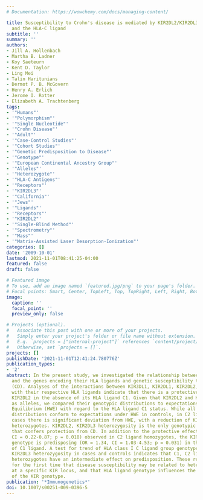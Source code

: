 ```yaml
---
# Documentation: https://wowchemy.com/docs/managing-content/

title: Susceptibility to Crohn's disease is mediated by KIR2DL2/KIR2DL3 heterozygosity
  and the HLA-C ligand
subtitle: ''
summary: ''
authors:
- Jill A. Hollenbach
- Martha B. Ladner
- Koy Saeteurn
- Kent D. Taylor
- Ling Mei
- Talin Haritunians
- Dermot P. B. McGovern
- Henry A. Erlich
- Jerome I. Rotter
- Elizabeth A. Trachtenberg
tags:
- '"Humans"'
- '"Polymorphism"'
- '"Single Nucleotide"'
- '"Crohn Disease"'
- '"Adult"'
- '"Case-Control Studies"'
- '"Cohort Studies"'
- '"Genetic Predisposition to Disease"'
- '"Genotype"'
- '"European Continental Ancestry Group"'
- '"Alleles"'
- '"Heterozygote"'
- '"HLA-C Antigens"'
- '"Receptors"'
- '"KIR2DL3"'
- '"California"'
- '"Jews"'
- '"Ligands"'
- '"Receptors"'
- '"KIR2DL2"'
- '"Single-Blind Method"'
- '"Spectrometry"'
- '"Mass"'
- '"Matrix-Assisted Laser Desorption-Ionization"'
categories: []
date: '2009-10-01'
lastmod: 2021-11-01T08:41:25-04:00
featured: false
draft: false

# Featured image
# To use, add an image named `featured.jpg/png` to your page's folder.
# Focal points: Smart, Center, TopLeft, Top, TopRight, Left, Right, BottomLeft, Bottom, BottomRight.
image:
  caption: ''
  focal_point: ''
  preview_only: false

# Projects (optional).
#   Associate this post with one or more of your projects.
#   Simply enter your project's folder or file name without extension.
#   E.g. `projects = ["internal-project"]` references `content/project/deep-learning/index.md`.
#   Otherwise, set `projects = []`.
projects: []
publishDate: '2021-11-01T12:41:24.780776Z'
publication_types:
- '2'
abstract: In the present study, we investigated the relationship between the KIR loci
  and the genes encoding their HLA ligands and genetic susceptibility to Crohn's disease
  (CD). Analyses of the interactions between KIR3DL1, KIR2DL1, KIR2DL2, and KIR2DL3
  with their respective HLA ligands indicate that there is a protective effect for
  KIR2DL2 in the absence of its HLA ligand C1. Given that KIR2DL2 and KIR2DL3 segregate
  as alleles, we compared their genotypic distributions to expectations under Hardy-Weinberg
  Equilibrium (HWE) with regard to the HLA ligand C1 status. While all the genotypic
  distributions conform to expectations under HWE in controls, in C2 ligand homozygous
  cases there is significant deviation from HWE, with a reduction of KIR2DL2, KIR2DL3
  heterozygotes. KIR2DL2, KIR2DL3 heterozygosity is the only genotypic combination
  that confers protection from CD. In addition to the protective effect (OR = 0.44,
  CI = 0.22-0.87; p = 0.018) observed in C2 ligand homozygotes, the KIR2DL2, KIR2DL3
  genotype is predisposing (OR = 1.34, CI = 1.03-4.53; p = 0.031) in the presence
  of C1 ligand. A test for trend of HLA class I C ligand group genotypes with KIR2DL2,
  KIR2DL3 heterozygosity in cases and controls indicates that C1, C2 ligand group
  heterozygotes have an intermediate effect on predisposition. These results show
  for the first time that disease susceptibility may be related to heterozygosity
  at a specific KIR locus, and that HLA ligand genotype influences the relative effect
  of the KIR genotype.
publication: '*Immunogenetics*'
doi: 10.1007/s00251-009-0396-5
---
```

